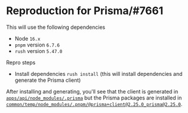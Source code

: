 # Reproduction for Prisma/#7661

This will use the following dependencies
- Node `16.x`
- `pnpm` version `6.7.6`
- `rush` version `5.47.0`

Repro steps
- Install dependencies `rush install`
  (this will install dependencies and generate the Prisma client)
  
After installing and generating, you'll see that the client is generated in
[`apps/api/node_modules/.prisma`](apps/api/node_modules/.prisma) but the Prisma packages are installed in
[`common/temp/node_modules/.pnpm/@prisma+client@2.25.0_prisma@2.25.0`](common/temp/node_modules/.pnpm/@prisma+client@2.25.0_prisma@2.25.0).